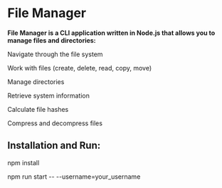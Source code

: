 # File Manager

**File Manager is a CLI application written in Node.js that allows you to manage files and directories:**

Navigate through the file system

Work with files (create, delete, read, copy, move)

Manage directories

Retrieve system information

Calculate file hashes

Compress and decompress files 

## Installation and Run:

npm install

npm run start -- --username=your_username

